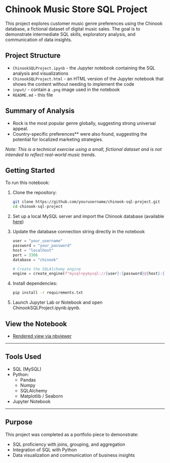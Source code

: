 # Chinook Music Store SQL Project

This project explores customer music genre preferences using the Chinook database, a fictional dataset of digital music sales. The goal is to demonstrate intermediate SQL skills, exploratory analysis, and communication of data insights.

## Project Structure

- `ChinookSQLProject.ipynb` - the Jupyter notebook containing the SQL analysis and visualizations
- `ChinookSQLProject.html` - an HTML version of the Jupyter notebook that shows the content without needing to implement the code
- `input/` - contain a `.png` image used in the notebook
- `README.md` - this file

## Summary of Analysis

- Rock is the most popular genre globally, suggesting strong universal appeal.
- Country-specific preferences** were also found, suggesting the potential for localized marketing strategies.

*Note: This is a technical exercise using a small, fictional dataset and is not intended to reflect real-world music trends.*

## Getting Started

To run this notebook:

1. Clone the repository:
   ```bash
   git clone https://github.com/yourusername/chinook-sql-project.git
   cd chinook-sql-project
2. Set up a local MySQL server and import the Chinook database (available [here](https://github.com/lerocha/chinook-database))

3. Update the database connection string directly in the notebook
    ```python
    user = "your_username"
    password = "your_password"
    host = "localhost"
    port = 3306
    database = "chinook"

    # Create the SQLAlchemy engine
    engine = create_engine(f"mysql+pymysql://{user}:{password}@{host}:{port}/{database}")
4. Install dependencies:
    ```bash
    pip install -r requirements.txt
5. Launch Jupyter Lab or Notebook and open ChinookSQLProject.ipynb.ipynb.

## View the Notebook

- [Rendered view via nbviewer](https://nbviewer.org/github/bpgodsil/sql-chinook-project/blob/main/ChinookSQLProject.ipynb) 

---

## Tools Used

- SQL (MySQL)
- Python:
  - Pandas
  - Numpy
  - SQLAlchemy
  - Matplotlib / Seaborn
- Jupyter Notebook

---

## Purpose

This project was completed as a portfolio piece to demonstrate:

- SQL proficiency with joins, grouping, and aggregation  
- Integration of SQL with Python  
- Data visualization and communication of business insights